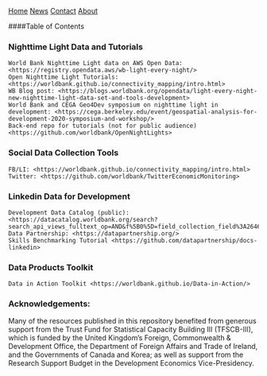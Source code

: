  <!-- The sidebar -->
<div class="sidebar">
  <a class="active" href="#home">Home</a>
  <a href="#news">News</a>
  <a href="#contact">Contact</a>
  <a href="#about">About</a>
</div>

####Table of Contents

 

### Nighttime Light Data and Tutorials

 

    World Bank Nighttime Light data on AWS Open Data: <https://registry.opendata.aws/wb-light-every-night/>
    Open Nighttime Light Tutorials: <https://worldbank.github.io/connectivity_mapping/intro.html>
    WB Blog post: <https://blogs.worldbank.org/opendata/light-every-night-new-nighttime-light-data-set-and-tools-development>
    World Bank and CEGA Geo4Dev symposium on nighttime light in development: <https://cega.berkeley.edu/event/geospatial-analysis-for-development-2020-symposium-and-workshop/>
    Back-end repo for tutorials (not for public audience) <https://github.com/worldbank/OpenNightLights>

 

### Social Data Collection Tools

    FB/LI: <https://worldbank.github.io/connectivity_mapping/intro.html>
    Twitter: <https://github.com/worldbank/TwitterEconomicMonitoring>

 

### Linkedin Data for Development

 

    Development Data Catalog (public): <https://datacatalog.worldbank.org/search?search_api_views_fulltext_op=AND&f%5B0%5D=field_collection_field%3A2646>
    Data Partnership: <https://datapartnership.org/>
    Skills Benchmarking Tutorial <https://github.com/datapartnership/docs-linkedin>

 

### Data Products Toolkit

 

    Data in Action Toolkit <https://worldbank.github.io/Data-in-Action/>

 

### Acknowledgements:

 

Many of the resources published in this repository benefited from generous support from the Trust Fund for Statistical Capacity Building III (TFSCB-III), which is funded by the United Kingdom’s Foreign, Commonwealth & Development Office, the Department of Foreign Affairs and Trade of Ireland, and the Governments of Canada and Korea; as well as support from the Research Support Budget in the Development Economics Vice-Presidency.
